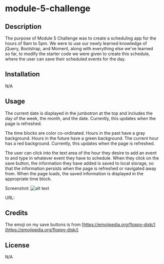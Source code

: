 # module-5-challenge

## Description

The purpose of Module 5 Challenge was to create a scheduling app for the hours of 9am to 5pm. We were to use our newly learned knowledge of jQuery, Bootstrap, and Moment, along with everything else we've learned so far, to modify the starter code we were given to create this schedule, where the user can save their scheduled events for the day.

## Installation

N/A

## Usage

The current date is displayed in the jumbotron at the top and includes the day of the week, the month, and the date. Currently, this updates when the page is refreshed.

The time blocks are color co-ordinated. Hours in the past have a gray background. Hours in the future have a green background. The current hour has a red background. Currently, this updates when the page is refreshed.

The user can click into the text area of the hour they desire to add an event to and type in whatever event they have to schedule. When they click on the save button, the information they have added is saved to local storage, so that the information persists when the page is refreshed or navigated away from. When the page loads, the saved information is displayed in the appropriate time block.

Screenshot: ![alt text](assets/images/screenshot.png)

URL: []()

## Credits

The emoji on my save buttons is from [https://emojipedia.org/floppy-disk/](https://emojipedia.org/floppy-disk/)

## License

N/A
